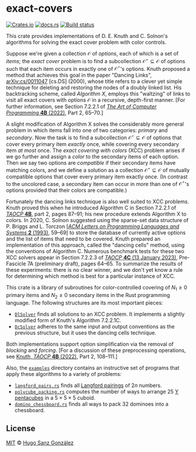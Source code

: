 # exact-covers

[![Crates.io](https://img.shields.io/crates/v/exact-covers)](https://crates.io/crates/exact-covers)
[![docs.rs](https://img.shields.io/docsrs/exact-covers)](https://docs.rs/exact-covers)
[![Build status](https://github.com/hsanzg/exact-covers/actions/workflows/test.yml/badge.svg)](https://github.com/hsanzg/exact-covers/actions/)

<!-- The following section is autogenerated by the cargo-sync-readme utility;
     to modify its contents, update the crate documentation in the `src/lib.rs`
     file and run the `cargo sync-readme` command. -->

<!-- cargo-sync-readme start -->

This crate provides implementations of D. E. Knuth and C. Solnon's
algorithms for solving the exact cover problem with color controls.

Suppose we're given a collection $\mathcal{O}$ of _options_, each of which is
a set of _items_; the _exact cover_ problem is to find a subcollection
$\mathcal{O}^\star\subseteq\mathcal{O}$ of options such that each item occurs
in exactly one of $\mathcal{O}^\star$'s options. Knuth proposed a method that
achieves this goal in the paper "Dancing Links", [arXiv:cs/0011047][dl] [cs.DS]
(2000), whose title refers to a clever yet simple technique for deleting and
restoring the nodes of a doubly linked list. His backtracking scheme, called
_Algorithm X_, employs this "waltzing" of links to visit all exact covers
with options $\mathcal{O}$ in a recursive, depth-first manner. [For further
information, see Section 7.2.2.1 of [_The Art of Computer Programming_ **4B** (2022)][taocp4b],
Part 2, 65–70.]

A slight modification of Algorithm X solves the considerably more general
problem in which items fall into one of two categories: _primary_ and _secondary_.
Now the task is to find a subcollection $\mathcal{O}^\star\subseteq\mathcal{O}$
of options that cover every primary item _exactly_ once, while covering every
secondary item _at most_ once. The _exact covering with colors_ (XCC) problem
arises if we go further and assign a _color_ to the secondary items of each
option. Then we say two options are _compatible_ if their secondary items
have matching colors, and we define a solution as a collection $\mathcal{O}^\star\subseteq\mathcal{O}$
of mutually compatible options that cover every primary item exactly once.
(In contrast to the uncolored case, a secondary item can occur in more than
one of $\mathcal{O}^\star$'s options provided that their colors are compatible.)

Fortunately the dancing links technique is also well suited to XCC problems.
Knuth proved this when he introduced Algorithm C in Section 7.2.2.1 of
[_TAOCP_ **4B**][taocp4b], part 2, pages 87–91; his new procedure extends
Algorithm X to colors. In 2020, C. Solnon suggested using the sparse-set
data structure of P. Briggs and L. Torczon [[_ACM Letters on Programming Languages and Systems_ **2** (1993)][sparsesets],
59–69] to store the database of currently active options and the list of
items that need to be covered. Knuth prepared an implementation of this
approach, called the "dancing cells" method, using the conventions of
Algorithm C. Numerous benchmark tests for these two XCC solvers appear
in Section 7.2.2.3 of [_TAOCP_ **4C** (13 January 2023)][taocp4c], Pre-Fascicle
7A (preliminary draft), pages 64–65. To summarize the results of these
experiments: there is no clear winner, and we don't yet know a rule for
determining which method is best for a particular instance of XCC.

This crate is a library of subroutines for color-controlled covering of
$N_1\ge0$ primary items and $N_2\ge0$ secondary items in the Rust
programming language. The following structures are its most important pieces:
- [`DlSolver`] finds all solutions to an XCC problem. It implements
  a slightly modified form of Knuth's Algorithm 7.2.2.1C.
- [`DcSolver`] adheres to the same input and output conventions as the
  previous structure, but it uses the dancing cells technique.

Both implementations support option simplification via the removal of
_blocking_ and _forcing_. [For a discussion of these preprocessing operations,
see [Knuth, _TAOCP_ **4B** (2022)][taocp4b], Part 2, 108–111.]

Also, the [`examples`] directory contains an instructive set of programs
that apply these algorithms to a variety of problems:
- [`langford_pairs.rs`] finds all [Langford pairings] of $2n$ numbers.
- [`polycube_packing.rs`] computes the number of ways to arrange 25 [Y pentacubes]
  in a $5\times5\times5$ cuboid.
- [`domino_chessboard.rs`] finds all ways to pack 32 dominoes into a chessboard.

[dl]: https://arxiv.org/pdf/cs/0011047.pdf
[taocp4b]: https://www-cs-faculty.stanford.edu/~knuth/taocp.html#vol4
[taocp4c]: https://cs.stanford.edu/~knuth/fasc7a.ps.gz
[sparsesets]: https://dl.acm.org/doi/pdf/10.1145/176454.176484
[`examples`]: https://github.com/hsanzg/exact-covers/tree/main/examples
[`langford_pairs.rs`]: https://github.com/hsanzg/exact-covers/blob/main/examples/langford_pairs.rs
[Langford pairings]: https://en.wikipedia.org/wiki/Langford_pairing
[`polycube_packing.rs`]: https://github.com/hsanzg/exact-covers/blob/main/examples/polycube_packing.rs
[Y pentacubes]: https://en.wikipedia.org/wiki/Polycube
[`domino_chessboard.rs`]: https://github.com/hsanzg/exact-covers/blob/main/examples/domino_chessboard.rs

<!-- cargo-sync-readme end -->

## License

[MIT](LICENSE) &copy; [Hugo Sanz González](https://hgsg.me)

[`Problem`]: https://docs.rs/exact-covers/latest/exact-covers/struct.Problem.html
[`DlSolver`]: https://docs.rs/exact-covers/latest/exact-covers/struct.DlSolver.html
[`DcSolver`]: https://docs.rs/exact-covers/latest/exact-covers/struct.DcSolver.html
